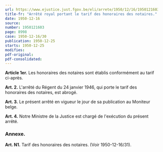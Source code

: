 ```yaml
---
url: https://www.ejustice.just.fgov.be/eli/arrete/1950/12/16/1950121603/justel
title-fr: "Arrêté royal portant le tarif des honoraires des notaires."
date: 1950-12-16
source:
number: 1950121603
page: 8998
case: 1950-12-16/30
publication: 1950-12-25
starts: 1950-12-25
modifies:
pdf-original:
pdf-consolidated:
---
```


**Article 1er.** Les honoraires des notaires sont établis conformément au tarif ci-après.

**Art. 2.** L'arrêté du Régent du 24 janvier 1946, qui porte le tarif des honoraires des notaires, est abrogé.

**Art. 3.** Le présent arrêté en vigueur le jour de sa publication au Moniteur belge.

**Art. 4.** Notre Ministre de la Justice est chargé de l'exécution du présent arrêté.

### Annexe.

**Art. N1.** Tarif des honoraires des notaires. (Voir 1950-12-16/31).
